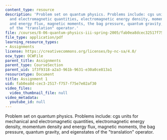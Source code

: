 ```yaml
---
content_type: resource
description: 'Problem set on quantum physics. Problems include: cgs units for mechanical
  and electromagnetic quantities, electromagnetic energy density, momentum density
  and energy flux, magnetic moments, the bag pressure, quantum gravity, and eigenstates
  of the "translation" operator.'
file: /courses/8-06-quantum-physics-iii-spring-2005/fab0ea8dcec32517f757f75e7e02af30_ps1.pdf
file_type: application/pdf
learning_resource_types:
- Assignments
license: https://creativecommons.org/licenses/by-nc-sa/4.0/
ocw_type: OCWFile
parent_title: Assignments
parent_type: CourseSection
parent_uid: 1f3f9318-a2a3-961b-9631-e30a0ce813a1
resourcetype: Document
title: Assignment 1
uid: fab0ea8d-cec3-2517-f757-f75e7e02af30
video_files:
  video_thumbnail_file: null
video_metadata:
  youtube_id: null
---
```

Problem set on quantum physics. Problems include: cgs units for mechanical and electromagnetic quantities, electromagnetic energy density, momentum density and energy flux, magnetic moments, the bag pressure, quantum gravity, and eigenstates of the "translation" operator.